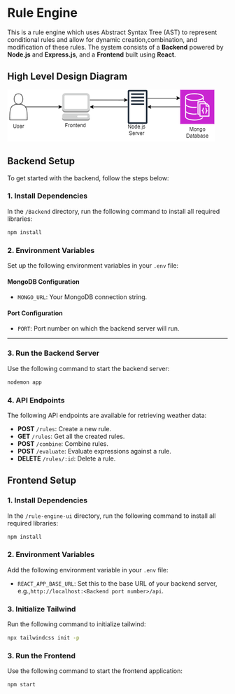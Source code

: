 # Rule Engine

This is a rule engine which uses Abstract Syntax Tree (AST) to represent conditional rules and allow for dynamic creation,combination, and modification of these rules. The system consists of a **Backend** powered by **Node.js** and **Express.js**, and a **Frontend** built using **React**.

## High Level Design Diagram

![High Level Diagram](https://github.com/sid-rh/RuleEngine/blob/main/RuleEngine.drawio.png)

## Backend Setup

To get started with the backend, follow the steps below:

### 1. Install Dependencies

In the `/Backend` directory, run the following command to install all required libraries:

```bash
npm install
```

### 2. Environment Variables

Set up the following environment variables in your `.env` file:


#### MongoDB Configuration

- `MONGO_URL`: Your MongoDB connection string.

#### Port Configuration

- `PORT`: Port number on which the backend server will run.

---

### 3. Run the Backend Server

Use the following command to start the backend server:

```bash
nodemon app
```

### 4. API Endpoints

The following API endpoints are available for retrieving weather data:

- **POST** `/rules`: Create a new rule.
- **GET** `/rules`: Get all the created rules.
- **POST** `/combine`: Combine rules.
- **POST** `/evaluate`: Evaluate expressions against a rule.
- **DELETE** `/rules/:id`: Delete a rule.

## Frontend Setup

### 1. Install Dependencies

In the `/rule-engine-ui` directory, run the following command to install all required libraries:

```bash
npm install
```

### 2. Environment Variables

Add the following environment variable in your `.env` file:
- `REACT_APP_BASE_URL`: Set this to the base URL of your backend server, e.g.,`http://localhost:<Backend port number>/api`.

### 3. Initialize Tailwind

Run the following command to initialize tailwind:
```bash
npx tailwindcss init -p
```


### 3. Run the Frontend

Use the following command to start the frontend application:

```bash
npm start
```


